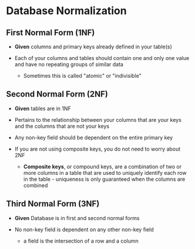 # Database Normalization

## First Normal Form (1NF)

- **Given** columns and primary keys already defined in your table(s)


- Each of your columns and tables should contain one and only one value and have no repeating groups of similar data
  - Sometimes this is called "atomic" or "indivisible"

## Second Normal Form (2NF)

- **Given** tables are in 1NF


- Pertains to the relationship between your columns that are your keys and the columns that are not your keys
- Any non-key field should be dependent on the entire primary key
- If you are not using composite keys, you do not need to worry about 2NF
  - **Composite keys**, or compound keys, are a combination of two or more columns in a table that are used to uniquely identify each row in the table - uniqueness is only guaranteed when the columns are combined

## Third Normal Form (3NF)

- **Given** Database is in first and second normal forms

- No non-key field is dependent on any other non-key field
  - a field is the intersection of a row and a column